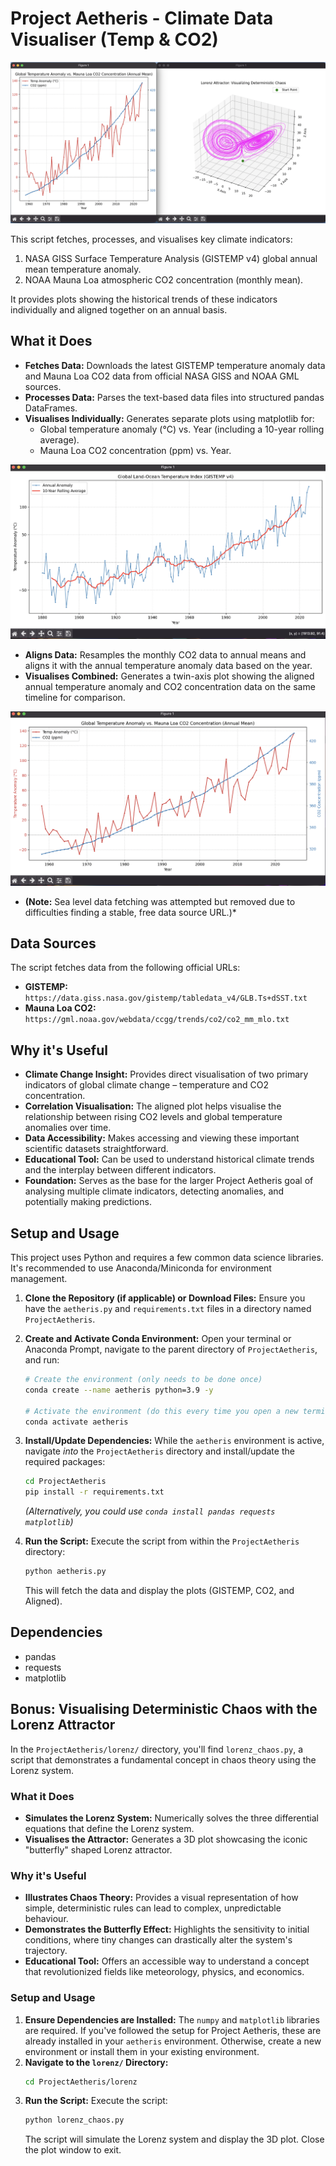 # Project Aetheris - Climate Data Visualiser (Temp & CO2)

![Project Aetheris Top Image](ProjectAetheris/images/topimage.png "Project Aetheris")

This script fetches, processes, and visualises key climate indicators:
1.  NASA GISS Surface Temperature Analysis (GISTEMP v4) global annual mean temperature anomaly.
2.  NOAA Mauna Loa atmospheric CO2 concentration (monthly mean).

It provides plots showing the historical trends of these indicators individually and aligned together on an annual basis.

## What it Does

*   **Fetches Data:** Downloads the latest GISTEMP temperature anomaly data and Mauna Loa CO2 data from official NASA GISS and NOAA GML sources.
*   **Processes Data:** Parses the text-based data files into structured pandas DataFrames.
*   **Visualises Individually:** Generates separate plots using matplotlib for:
    *   Global temperature anomaly (°C) vs. Year (including a 10-year rolling average).
    *   Mauna Loa CO2 concentration (ppm) vs. Year.

![GISTEMP Data Visualisation](ProjectAetheris/images/GISTEMP.png "GISTEMP Temperature Anomaly")

*   **Aligns Data:** Resamples the monthly CO2 data to annual means and aligns it with the annual temperature anomaly data based on the year.
*   **Visualises Combined:** Generates a twin-axis plot showing the aligned annual temperature anomaly and CO2 concentration data on the same timeline for comparison.

![Aligned Temperature and CO2 Data](ProjectAetheris/images/AnnualMean.png "Aligned Temperature and CO2")

*   **(Note:** Sea level data fetching was attempted but removed due to difficulties finding a stable, free data source URL.)*

## Data Sources

The script fetches data from the following official URLs:

*   **GISTEMP:** `https://data.giss.nasa.gov/gistemp/tabledata_v4/GLB.Ts+dSST.txt`
*   **Mauna Loa CO2:** `https://gml.noaa.gov/webdata/ccgg/trends/co2/co2_mm_mlo.txt`

## Why it's Useful

*   **Climate Change Insight:** Provides direct visualisation of two primary indicators of global climate change – temperature and CO2 concentration.
*   **Correlation Visualisation:** The aligned plot helps visualise the relationship between rising CO2 levels and global temperature anomalies over time.
*   **Data Accessibility:** Makes accessing and viewing these important scientific datasets straightforward.
*   **Educational Tool:** Can be used to understand historical climate trends and the interplay between different indicators.
*   **Foundation:** Serves as the base for the larger Project Aetheris goal of analysing multiple climate indicators, detecting anomalies, and potentially making predictions.

## Setup and Usage

This project uses Python and requires a few common data science libraries. It's recommended to use Anaconda/Miniconda for environment management.

1.  **Clone the Repository (if applicable) or Download Files:**
    Ensure you have the `aetheris.py` and `requirements.txt` files in a directory named `ProjectAetheris`.

2.  **Create and Activate Conda Environment:**
    Open your terminal or Anaconda Prompt, navigate to the parent directory of `ProjectAetheris`, and run:
    ```bash
    # Create the environment (only needs to be done once)
    conda create --name aetheris python=3.9 -y 

    # Activate the environment (do this every time you open a new terminal for this project)
    conda activate aetheris
    ```

3.  **Install/Update Dependencies:**
    While the `aetheris` environment is active, navigate *into* the `ProjectAetheris` directory and install/update the required packages:
    ```bash
    cd ProjectAetheris 
    pip install -r requirements.txt
    ```
    *(Alternatively, you could use `conda install pandas requests matplotlib`)*

4.  **Run the Script:**
    Execute the script from within the `ProjectAetheris` directory:
    ```bash
    python aetheris.py
    ```
    This will fetch the data and display the plots (GISTEMP, CO2, and Aligned).

## Dependencies

*   pandas
*   requests
*   matplotlib

## Bonus: Visualising Deterministic Chaos with the Lorenz Attractor

In the `ProjectAetheris/lorenz/` directory, you'll find `lorenz_chaos.py`, a script that demonstrates a fundamental concept in chaos theory using the Lorenz system.

### What it Does

*   **Simulates the Lorenz System:** Numerically solves the three differential equations that define the Lorenz system.
*   **Visualises the Attractor:** Generates a 3D plot showcasing the iconic "butterfly" shaped Lorenz attractor.

### Why it's Useful

*   **Illustrates Chaos Theory:** Provides a visual representation of how simple, deterministic rules can lead to complex, unpredictable behaviour.
*   **Demonstrates the Butterfly Effect:** Highlights the sensitivity to initial conditions, where tiny changes can drastically alter the system's trajectory.
*   **Educational Tool:** Offers an accessible way to understand a concept that revolutionized fields like meteorology, physics, and economics.

### Setup and Usage

1.  **Ensure Dependencies are Installed:** The `numpy` and `matplotlib` libraries are required. If you've followed the setup for Project Aetheris, these are already installed in your `aetheris` environment. Otherwise, create a new environment or install them in your existing environment.
2.  **Navigate to the `lorenz/` Directory:**
    ```bash
    cd ProjectAetheris/lorenz
    ```
3.  **Run the Script:**
    Execute the script:
    ```bash
    python lorenz_chaos.py
    ```
    The script will simulate the Lorenz system and display the 3D plot. Close the plot window to exit.
